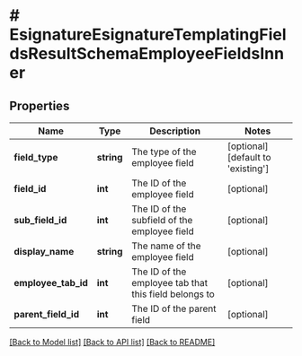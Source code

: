 # # EsignatureEsignatureTemplatingFieldsResultSchemaEmployeeFieldsInner

## Properties

Name | Type | Description | Notes
------------ | ------------- | ------------- | -------------
**field_type** | **string** | The type of the employee field | [optional] [default to 'existing']
**field_id** | **int** | The ID of the employee field | [optional]
**sub_field_id** | **int** | The ID of the subfield of the employee field | [optional]
**display_name** | **string** | The name of the employee field | [optional]
**employee_tab_id** | **int** | The ID of the employee tab that this field belongs to | [optional]
**parent_field_id** | **int** | The ID of the parent field | [optional]

[[Back to Model list]](../../README.md#models) [[Back to API list]](../../README.md#endpoints) [[Back to README]](../../README.md)
